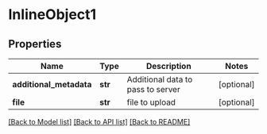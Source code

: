 # InlineObject1

## Properties
Name | Type | Description | Notes
------------ | ------------- | ------------- | -------------
**additional_metadata** | **str** | Additional data to pass to server | [optional] 
**file** | **str** | file to upload | [optional] 

[[Back to Model list]](../README.md#documentation-for-models) [[Back to API list]](../README.md#documentation-for-api-endpoints) [[Back to README]](../README.md)


